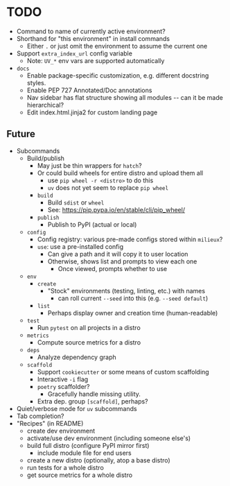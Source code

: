 <!-- markdownlint-disable MD034 -->

# TODO

- Command to name of currently active environment?
- Shorthand for "this environment" in install commands
    - Either `.` or just omit the environment to assume the current one
- Support `extra_index_url` config variable
    - Note: `UV_*` env vars are supported automatically
- `docs`
    - Enable package-specific customization, e.g. different docstring styles.
    - Enable PEP 727 Annotated/Doc annotations
    - Nav sidebar has flat structure showing all modules -- can it be made hierarchical?
    - Edit index.html.jinja2 for custom landing page

## Future

- Subcommands
    - Build/publish
        - May just be thin wrappers for `hatch`?
        - Or could build wheels for entire distro and upload them all
            - use `pip wheel -r <distro>` to do this
            - `uv` does not yet seem to replace `pip wheel`
        - `build`
            - Build `sdist` or `wheel`
            - See: https://pip.pypa.io/en/stable/cli/pip_wheel/
        - `publish`
            - Publish to PyPI (actual or local)
    - `config`
        - Config registry: various pre-made configs stored within `milieux`?
        - `use`: use a pre-installed config
            - Can give a path and it will copy it to user location
            - Otherwise, shows list and prompts to view each one
                - Once viewed, prompts whether to use
    - `env`
        - `create`
            - "Stock" environments (testing, linting, etc.) with names
                - can roll current `--seed` into this (e.g. `--seed default`)
        - `list`
            - Perhaps display owner and creation time (human-readable)
    - `test`
        - Run `pytest` on all projects in a distro
    - `metrics`
        - Compute source metrics for a distro
    - `deps`
        - Analyze dependency graph
    - `scaffold`
        - Support `cookiecutter` or some means of custom scaffolding
        - Interactive `-i` flag
        - `poetry` scaffolder?
            - Gracefully handle missing utility.
        - Extra dep. group `[scaffold]`, perhaps?
- Quiet/verbose mode for `uv` subcommands
- Tab completion?
- "Recipes" (in README)
    - create dev environment
    - activate/use dev environment (including someone else's)
    - build full distro (configure PyPI mirror first)
        - include module file for end users
    - create a new distro (optionally, atop a base distro)
    - run tests for a whole distro
    - get source metrics for a whole distro
